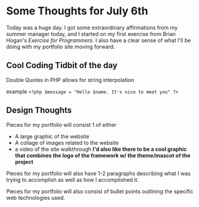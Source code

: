 # Some Thoughts for July 6th

Today was a huge day. I got some extraordinary affirmations from my summer manager today, and I started on my first exercise from Brian Hogan's *Exercise for Programmers.* I also have a clear sense of what I'll be doing with my portfolio site moving forward. 

## Cool Coding Tidbit of the day
Double Quotes in PHP allows for string interpolation 

example `<?php
			$message = "Hello $name. It's nice to meet you"
			?>`

## Design Thoughts
Pieces for my portfolio will consist 1 of either 
 
- A large graphic of the website
- A collage of images related to the website 
- a video of the site walkthrough
**I'd also like there to be a cool graphic that combines the logo of the framework w/ the theme/mascot of the project** 

Pieces for my portfolio will also have 1-2 paragraphs describing what I was trying to accomplish as well as how I accomplished it. 

Pieces for my portfolio will also consist of bullet points outlining the specific web technologies used. 


